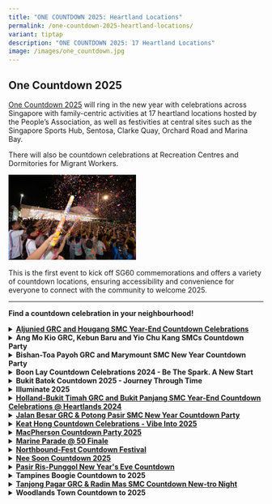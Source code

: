 ```yaml
---
title: "ONE COUNTDOWN 2025: Heartland Locations"
permalink: /one-countdown-2025-heartland-locations/
variant: tiptap
description: "ONE COUNTDOWN 2025: 17 Heartland Locations"
image: /images/one_countdown.jpg
---
```

<h2>One Countdown 2025</h2>
<p><a href="https://www.gowhere.gov.sg/onecountdown/" rel="noopener nofollow" target="_blank">One Countdown 2025</a> will
ring in the new year with celebrations across Singapore with family-centric
activities at 17 heartland locations hosted by the People’s Association,
as well as festivities at central sites such as the Singapore Sports Hub,
Sentosa, Clarke Quay, Orchard Road and Marina Bay.</p>
<p>There will also be countdown celebrations at Recreation Centres and Dormitories
for Migrant Workers.</p>
<div class="isomer-image-wrapper">
<img style="width: 50%;" height="auto" width="100%" alt="" src="/images/one_countdown_1.jpg">
</div>
<p>This is the first event to kick off SG60 commemorations and offers a variety
of countdown locations, ensuring accessibility and convenience for everyone
to connect with the community to welcome 2025.</p>
<hr>
<p><strong>Find a countdown celebration in your neighbourhood!</strong>
</p>
<div data-type="detailGroup" class="isomer-accordion isomer-accordion-white">
<details class="isomer-details">
<summary><strong><a href="https://www.facebook.com/share/v/1AsKuAndcc/" rel="noopener noreferrer nofollow" target="_blank"><u>Aljunied GRC and Hougang SMC Year-End Countdown Celebrations</u></a></strong>
</summary>
<div data-type="detailsContent" class="isomer-details-content">
<p><strong>Organiser(s): </strong>Aljunied GRC and Hougang GROs</p>
<p><strong>Date: </strong>31 Dec 2024</p>
<p><strong>Time:</strong> 10pm to 12.30am</p>
<p><strong>Venue:</strong> Hougang – Open field beside Hougang MRT Exit C</p>
<p>The celebration will feature a sensory-rich Night Bazaar offering traditional
delights from various cultures, including tutu kueh, Ramly burgers, and
vadai.</p>
<p>Residents can look forward to performances ranging from local singer-songwriters
to LED drum and Samba percussion spectacles, culminating in a grand finale
by homegrown singers Odelia Rei, he Great Ziyi, and Alicia Huang.</p>
<p>Residents have also come together to fold 2,025 crane origami. As midnight
approaches, a video featuring 2,025 wishes from residents will usher in
the New Year.</p>
</div>
</details>
<details class="isomer-details">
<summary><strong>Ang Mo Kio GRC, Kebun Baru and Yio Chu Kang SMCs Countdown Party</strong>
</summary>
<div data-type="detailsContent" class="isomer-details-content">
<p><strong>Date: </strong>31 Dec 2024</p>
<p><strong>Time:</strong> 9pm to 12.30am</p>
<p><strong>Venue:</strong> Ang Mo Kio Avenue 4, Mayflower Mall, Hardcourt,
Food Centre and Carpark</p>
<p>Residents can look forward to a vibrant event space brimming with memory-making
opportunities. Chill corners and instagrammable photo spots, including
an F1 Car, Super Trees, and a Neon Sign Photo Wall, cater to all ages.</p>
<p>A Digital Message Board, managed by youth volunteers, will display residents'
well-wishes for 2025, fostering intergenerational bonding.</p>
<p>There will also be traditional performances like Getai and Xin Yao blending
with modern acts such as Singapura Samba percussion.</p>
</div>
</details>
<details class="isomer-details">
<summary><strong>Bishan-Toa Payoh GRC and Marymount SMC New Year Countdown Party</strong>
</summary>
<div data-type="detailsContent" class="isomer-details-content">
<p><strong>Date: </strong>31 Dec 2024</p>
<p><strong>Time:</strong> 5pm to 12.30am</p>
<p><strong>Venue:</strong> Bishan Active Park, Bishan Street 23</p>
<p>The celebration will feature a star-studded lineup featuring local sports
heroes and homegrown talent. The Lion City Sailors FC, currently leading
the S-league, will meet and greet participants, networking with Pesta Sukan
Community Championship winners, Team ‘Last Minute’ from Toa Payoh Central.
'Bishan-Toa Payoh &amp; Marymount's Got Talent’ will showcase local artists,
including Marymount's Hiran Raj, a passionate rapper with five years of
performance experience.</p>
<p>The award-winning Wildcards Cheerleading Team from Bishan CC Interest
Group, recent champions at the at the 7th Cheerleading Association of Singapore
National Cheerleading Championship, will also perform at the event.</p>
</div>
</details>
<details class="isomer-details">
<summary><strong>Boon Lay Countdown Celebrations 2024 - Be The Spark. A New Start</strong>
</summary>
<div data-type="detailsContent" class="isomer-details-content">
<p><strong>Date: </strong>31 Dec 2024</p>
<p><strong>Time:</strong> 7pm to 12.15am</p>
<p><strong>Venue:</strong> Hardcourt in front of Blk 215 Boon Lay Place</p>
<p>Themed "Be The Spark. A New Start“, the first-ever gamified countdown
celebration will invite residents to co-create their Heartlands Countdown
Experience through active participation both online and on-site.</p>
<p>The event aims to set a Singapore Book of Records attempt with 3,000 LED
clappers lit simultaneously.</p>
<p>Residents can create or rekindle connections through Friendzone conversations
and photo wall/booth where they can pen and put up their reflections of
2024 and aspirations for 2025.</p>
<p>The online community can join in the buzz with community influencer livestream
coverage that showcases their event experience, with opportunities for
online audience to interact through comments and live polling.</p>
</div>
</details>
<details class="isomer-details">
<summary><strong>Bukit Batok Countdown 2025 - Journey Through Time</strong>
</summary>
<div data-type="detailsContent" class="isomer-details-content">
<p><strong>Date: </strong>31 Dec 2024</p>
<p><strong>Time:</strong> 6pm to 12.15am</p>
<p><strong>Venue:</strong> Bukit Batok – Sky Peak Central Garden</p>
<p>The event will feature a 'Journey Through Time' countdown celebration
spanning five decades. There will be nostalgic elements in fashion, food,
technology, toys, and music, including a vintage outfit contest, retro
snack booths, era-specific photobooths, classic game stations, and multi-racial
performances.</p>
<p>A Time Capsule will preserve 2024's top trending items for future display
at the new Bukit Batok CC. Booths managed by youth community volunteers
will allow residents to share visions for Jurong's future and explore volunteer
opportunities.</p>
</div>
</details>
<details class="isomer-details">
<summary><strong>Illuminate 2025</strong>
</summary>
<div data-type="detailsContent" class="isomer-details-content">
<p><strong>Date: </strong>31 Dec 2024</p>
<p><strong>Time:</strong> 8pm to 12.15am</p>
<p><strong>Venue:</strong> Bedok Stadium, 1 Bedok North Street 2</p>
<p>Residents can look forward to a nostalgic yet forward-looking New Year's
Eve celebration at the Bedok Stadium. The event will feature a Time Capsule
Monument, where young residents pen dreams to their future selves, while
older generations write heartfelt messages to the youth.</p>
<p>Renowned graffiti artists Spaz and Zero will lead the creation of a community
artwork, challenging perceptions and showcasing how counterculture can
contribute positively to community spirit. The celebration aims to engage
residents to co-create for the present and the future.</p>
</div>
</details>
<details class="isomer-details">
<summary><strong><a href="https://www.facebook.com/share/p/17hpDzpqNF/" rel="noopener noreferrer nofollow" target="_blank"><u>Holland-Bukit Timah GRC and Bukit Panjang SMC Year-End Countdown Celebrations @ Heartlands 2024</u></a></strong>
</summary>
<div data-type="detailsContent" class="isomer-details-content">
<p><strong>Date: </strong>31 Dec 2024</p>
<p><strong>Time:</strong> 9pm to 12.30am</p>
<p><strong>Venue:</strong> Bukit Panjang – Senja-Cashew CC</p>
<p>Residents can look forward to movie screenings and live bands while seniors
can dance the night away.</p>
<p>In a spectacular display of unity, 2,025 residents will illuminate the
sky with LED wristbands bearing personal resolutions that symbolize collective
aspirations.</p>
<p>There will be a LED screen which showcases pre-recorded videos of 2,025
residents sharing their hopes and dreams for the New Year.</p>
</div>
</details>
<details class="isomer-details">
<summary><strong><a href="https://www.facebook.com/share/p/153Ae3tUfu/" rel="noopener noreferrer nofollow" target="_blank"><u>Jalan Besar GRC &amp; Potong Pasir SMC New Year Countdown Party</u></a></strong>
</summary>
<div data-type="detailsContent" class="isomer-details-content">
<p><strong>Date: </strong>31 Dec 2024</p>
<p><strong>Time:</strong> 8.30pm to 12.15am</p>
<p><strong>Venue:</strong> Jalan Besar – Spaces around People’s Association
Headquarters</p>
<p>Residents can look forward to a celebration of Singapore's 60-year journey,
highlighting its evolution, resilience, and aspirations. There will be
a spectacular light projections on the People’s Association Headquarters
facade which narrates Singapore's evolution, illuminating Jalan Besar's
nightscape.</p>
<p>Residents can co-create a large Neon Mural Wall in Singapore with NAFA
students and they can also look forward to a 'Down the Memory' food street
which offers a blend of traditional and contemporary flavours.</p>
<p>The night will culminate in a dazzling display as over 2,025 residents
wave light sticks during the countdown, lighting up the sky in a unified
celebration.</p>
</div>
</details>
<details class="isomer-details">
<summary><strong><a href="https://www.facebook.com/share/p/1DnNELTWND/" rel="noopener noreferrer nofollow" target="_blank"><u>Keat Hong Countdown Celebrations - Vibe Into 2025</u></a></strong>
</summary>
<div data-type="detailsContent" class="isomer-details-content">
<p><strong>Date: </strong>31 Dec 2024</p>
<p><strong>Time:</strong> 8pm to 12.15am</p>
<p><strong>Venue:</strong> Kang – Hardcourt beside Concord Primary School</p>
<p>Residents can look forward to a multi-faceted celebration that combines
community participation, local culture, and festive spectacle. The "SG60
Tapestry of Hope" initiative, led by community volunteers, encourages residents
to contribute well-wishes for Singapore's 60<sup>th </sup>birthday, fostering
social cohesion.</p>
<p>The event will also mark the launch of a new food truck programme at Keat
Hong Plaza which enhances local food culture and providing convenient dining
options.</p>
<p>The highlight of the night will be a community volunteer-coordinated New
Year's Eve Balloon Drop, where residents' hopes for 2025 are released -
symbolising the fulfilment of wishes in the New Year.</p>
</div>
</details>
<details class="isomer-details">
<summary><strong><a href="https://www.facebook.com/share/p/1AbN5mBd8B/" rel="noopener noreferrer nofollow" target="_blank"><u>MacPherson Countdown Party 2025</u></a></strong>
</summary>
<div data-type="detailsContent" class="isomer-details-content">
<p><strong>Date: </strong>31 Dec 2024</p>
<p><strong>Time:</strong> 8pm to 12.30am</p>
<p><strong>Venue:</strong> MacPherson – Hardcourt opposite Macpherson CC</p>
<p>The event will kick off with the spectacular "Street-Up Up Ceremony",
illuminating Circuit Road from New Year's Eve through Chinese New Year.</p>
<p>Residents of all ages can look forward to a child-friendly bubble show,
musical performances, and a talk show at the countdown celebration.</p>
</div>
</details>
<details class="isomer-details">
<summary><strong><a href="https://www.facebook.com/share/p/19UVqa9A5y/" rel="noopener noreferrer nofollow" target="_blank"><u>Marine Parade @ 50 Finale</u></a></strong>
</summary>
<div data-type="detailsContent" class="isomer-details-content">
<p><strong>Date: </strong>31 Dec 2024</p>
<p><strong>Time:</strong> 10pm to 12.15am</p>
<p><strong>Venue:</strong> Marine Parade – Hardcourt in front of Blk 46 Marine
Crescent</p>
<p>The celebration will feature the grand finale to the year-long "My Marine
Parade" project which celebrates the rich tapestry of community stories.
The event will feature an exhibition and bazaar, showcasing resident narratives
collected throughout the year via social media and launch events.</p>
<p>Visitors will be treated to a variety display of photos, videos, and stories
that vividly bring Marine Parade's past and present to life. A special
collectible postcard featuring iconic landmarks, including Block 1 Marine
Terrace - the estate's first building - will be distributed to residents.</p>
</div>
</details>
<details class="isomer-details">
<summary><strong><a href="https://www.facebook.com/share/p/1PqoviWMay/" rel="noopener noreferrer nofollow" target="_blank"><u>Northbound-Fest Countdown Festival</u></a></strong>
</summary>
<div data-type="detailsContent" class="isomer-details-content">
<p><strong>Date: </strong>31 Dec 2024</p>
<p><strong>Time:</strong> 8pm to 12.15am</p>
<p><strong>Venue:</strong> Marsiling – Woodlands Stadium</p>
<p>The celebration will feature a nostalgic journey through five decades
of music and pop culture. Residents will showcase their collectors’ items
at activity booths, featuring CDs, LDs, vinyl records, and musical instruments
from different eras.</p>
<p>A LED screen display will highlight local artistes across five decades,
from Anita Sarawak and Dick Lee of the 70s-80s to contemporary stars like
JJ Lin and Tanya Chua.</p>
<p>Families can also look forward to various activity booths at the event.</p>
</div>
</details>
<details class="isomer-details">
<summary><strong><a href="https://www.facebook.com/share/p/1H14vTxZ3L/" rel="noopener noreferrer nofollow" target="_blank"><u>Nee Soon Countdown 2025</u></a></strong>
</summary>
<div data-type="detailsContent" class="isomer-details-content">
<p><strong>Date: </strong>31 Dec 2024</p>
<p><strong>Time:</strong> 8.30pm to 12.30am</p>
<p><strong>Venue:</strong> Nee Soon – Open field next to Futsal Arena @ Yishun</p>
<p>Residents can look forward to a 'Glow Up' Zone where both children and
adults can paint murals or contribute to a giant community canvas, showcasing
Nee Soon's iconic structures and timeline.</p>
<p>Residents will get to interact with a Media Art Installation Wall which
will allow them to activate pre-programmed animations through touch, offering
an engaging, hands-on exploration of Nee Soon's past, present, and future.</p>
</div>
</details>
<details class="isomer-details">
<summary><strong><a href="https://www.facebook.com/share/p/15RcFmhoy8/" rel="noopener noreferrer nofollow" target="_blank"><u>Pasir Ris-Punggol New Year's Eve Countdown</u></a></strong>
</summary>
<div data-type="detailsContent" class="isomer-details-content">
<p><strong>Date: </strong>31 Dec 2024</p>
<p><strong>Time:</strong> 8pm to 12.10am</p>
<p><strong>Venue:</strong> Punggol West – Punggol West Community Square (hardcourt
beside Blk 218 Sumang Walk)</p>
<p>The event will kick off with a Starlit Family Picnic, bringing together
100 local households under the night sky. Residents can look forward to
live band and school performances.</p>
<p>As midnight approaches, the festivities take a considerate turn with "Mindful
Moves of 2,025" - a neighbour-friendly silent disco that allows revellers
to dance the night away.</p>
</div>
</details>
<details class="isomer-details">
<summary><strong>Tampines Boogie Countdown to 2025</strong>
</summary>
<div data-type="detailsContent" class="isomer-details-content">
<p><strong>Date: </strong>31 Dec 2024</p>
<p><strong>Time:</strong> 10pm to 12.30am</p>
<p><strong>Venue:</strong> Tampines – Our Tampines Hub and Tampines Central
Park</p>
<p>The celebration at Our Tampines Hub will feature diverse activities for
all ages. The Resolution Wall which encourages community engagement will
allow residents to share personal goals and foster unity.</p>
<p>A skating rink adds fun and interactivity, with participants forming '2025'
figures to welcome the New Year. The event's highlight features a K-pop
Random Dance at Festive Plaza, led by local dance interest groups where
nearly 3,000 residents will dance their way into 2025.</p>
</div>
</details>
<details class="isomer-details">
<summary><strong><a href="https://www.facebook.com/share/v/1JNe4cgaHb/" rel="noopener noreferrer nofollow" target="_blank"><u>Tanjong Pagar GRC &amp; Radin Mas SMC Countdown New-tro Night</u></a></strong>
</summary>
<div data-type="detailsContent" class="isomer-details-content">
<p><strong>Date: </strong>31 Dec 2024</p>
<p><strong>Time:</strong> 9.30pm to 12.30am</p>
<p><strong>Venue:</strong> Queenstown - Margaret Market, Margaret Drive Hawker
and void decks of Block 33 – 37 Margaret Drive HDB</p>
<p>Residents can look forward to ushering in 2025 at Singapore's first satellite
town, Queenstown. The event will feature a "Walk Down Memory Lane" which
showcases residential transformation of Queenstown and collaborative art
activities by PAssionArts. The event will also honour Merdeka Generation
– 10 seniors will receive a special invitation to ride to the event in
vintage cars.</p>
<p>The event will showcase a community-driven art piece featuring 2,025 buttons
contributed by residents represents a unique story of individuality. It
symbolises the spirit of community participation, where even the smallest
contributions come together to create something beautiful, just as every
resident plays an integral role in the diverse story of Queenstown. There
will also be multi-cultural performances by various cultural groups, schools,
and persons with disabilities.</p>
</div>
</details>
<details class="isomer-details">
<summary><strong>Woodlands Town Countdown to 2025</strong>
</summary>
<div data-type="detailsContent" class="isomer-details-content">
<p><strong>Date: </strong>31 Dec 2024</p>
<p><strong>Time:</strong> 9pm to 12.15am</p>
<p><strong>Venue:</strong> Woodlands – Spectra Secondary School and Woodlands
Drive 64</p>
<p>The open-air celebration will feature lively music, street performers,
and pop-up stalls, creating a festival-like atmosphere suitable for all
ages. Families can enjoy kid-friendly zones with bouncy castles, games,
and bike-balancing tryouts.</p>
<p>Talented resident performers from local schools and community partners
will showcase music, dance, and cultural performances.</p>
<p>The event will also feature home-based businesses offering artisanal creations
from pastries to handcrafted accessories, highlighting the community's
creative and entrepreneurial spirit.</p>
</div>
</details>
</div>
<p></p>